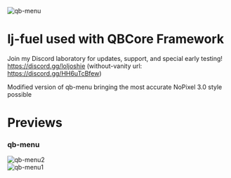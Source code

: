 ![qb-menu](https://user-images.githubusercontent.com/91661118/139526693-1406c7b1-fb2f-4a3c-be87-c72be59c5e53.png)

# lj-fuel used with QBCore Framework
Join my Discord laboratory for updates, support, and special early testing!
<br>
https://discord.gg/loljoshie (without-vanity url: https://discord.gg/HH6uTcBfew)

Modified version of qb-menu bringing the most accurate NoPixel 3.0 style possible

# Previews
### qb-menu
![qb-menu2](https://user-images.githubusercontent.com/91661118/139526514-86fd2936-eede-449e-84de-4a3a1c6f436f.PNG)
<br>
![qb-menu1](https://user-images.githubusercontent.com/91661118/139526513-b9a7716d-273b-4f95-acd5-72466cdca299.PNG)